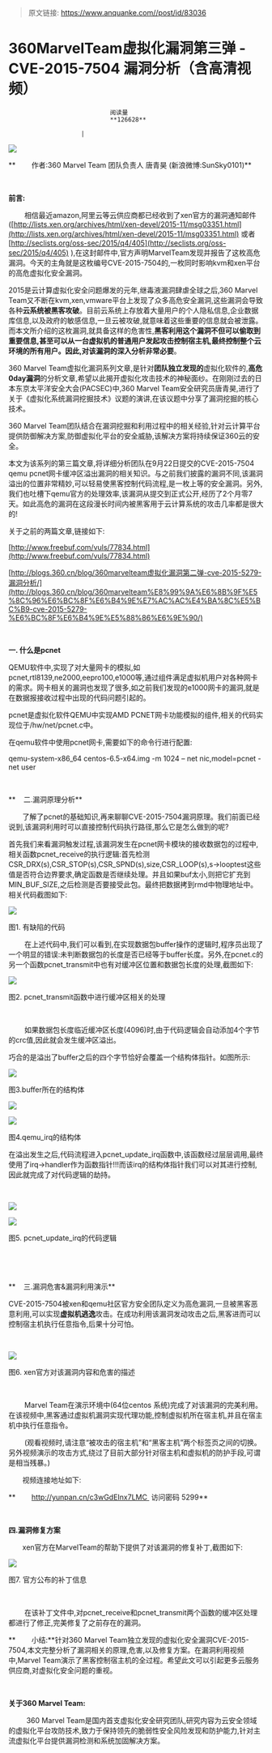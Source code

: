 > 原文链接: https://www.anquanke.com//post/id/83036 


# 360MarvelTeam虚拟化漏洞第三弹 - CVE-2015-7504 漏洞分析（含高清视频）


                                阅读量   
                                **126628**
                            
                        |
                        
                                                                                    



[![](https://p1.ssl.qhimg.com/t018fe87cd0b9fe08c8.jpg)](https://p1.ssl.qhimg.com/t018fe87cd0b9fe08c8.jpg)

**        作者:360 Marvel Team 团队负责人 唐青昊 (新浪微博:SunSky0101)**

<br>

**前言:**     

        相信最近amazon,阿里云等云供应商都已经收到了xen官方的漏洞通知邮件([http://lists.xen.org/archives/html/xen-devel/2015-11/msg03351.html](http://lists.xen.org/archives/html/xen-devel/2015-11/msg03351.html) 或者 [http://seclists.org/oss-sec/2015/q4/405](http://seclists.org/oss-sec/2015/q4/405) ),在这封邮件中,官方声明MarvelTeam发现并报告了这枚高危漏洞。今天的主角就是这枚编号CVE-2015-7504的,一枚同时影响kvm和xen平台的高危虚拟化安全漏洞。

2015是云计算虚拟化安全问题爆发的元年,继毒液漏洞肆虐全球之后,360 Marvel Team又不断在kvm,xen,vmware平台上发现了众多高危安全漏洞,这些漏洞会导致各种**云系统被黑客攻破**。目前云系统上存放着大量用户的个人隐私信息,企业数据库信息,以及政府的敏感信息,一旦云被攻破,就意味着这些重要的信息就会被泄露。而本文所介绍的这枚漏洞,就具备这样的危害性,**黑客利用这个漏洞不但可以偷取到重要信息,甚至可以从一台虚拟机的普通用户发起攻击控制宿主机,最终控制整个云环境的所有用户。因此,对该漏洞的深入分析非常必要**。

360 Marvel Team虚拟化漏洞系列文章,是针对**团队独立发现的**虚拟化软件的,**高危0day漏洞**的分析文章,希望以此揭开虚拟化攻击技术的神秘面纱。在刚刚过去的日本东京太平洋安全大会(PACSEC)中,360 Marvel Team安全研究员唐青昊,进行了关于《虚拟化系统漏洞挖掘技术》议题的演讲,在该议题中分享了漏洞挖掘的核心技术。

360 Marvel Team团队结合在漏洞挖掘和利用过程中的相关经验,针对云计算平台提供防御解决方案,防御虚拟化平台的安全威胁,该解决方案将持续保证360云的安全。

本文为该系列的第三篇文章,将详细分析团队在9月22日提交的CVE-2015-7504 qemu pcnet网卡缓冲区溢出漏洞的相关知识。与之前我们披露的漏洞不同,该漏洞溢出的位置非常精妙,可以轻易使黑客控制代码流程,是一枚上等的安全漏洞。另外,我们也吐槽下qemu官方的处理效率,该漏洞从提交到正式公开,经历了2个月零7天。如此高危的漏洞在这段漫长时间内被黑客用于云计算系统的攻击几率都是很大的!

关于之前的两篇文章,链接如下:

[http://www.freebuf.com/vuls/77834.html](http://www.freebuf.com/vuls/77834.html)

[http://blogs.360.cn/blog/360marvelteam虚拟化漏洞第二弹-cve-2015-5279-漏洞分析/](http://blogs.360.cn/blog/360marvelteam%E8%99%9A%E6%8B%9F%E5%8C%96%E6%BC%8F%E6%B4%9E%E7%AC%AC%E4%BA%8C%E5%BC%B9-cve-2015-5279-%E6%BC%8F%E6%B4%9E%E5%88%86%E6%9E%90/)

[<br>](http://blogs.360.cn/blog/360marvelteam%E8%99%9A%E6%8B%9F%E5%8C%96%E6%BC%8F%E6%B4%9E%E7%AC%AC%E4%BA%8C%E5%BC%B9-cve-2015-5279-%E6%BC%8F%E6%B4%9E%E5%88%86%E6%9E%90/)

**一. 什么是pcnet**

QEMU软件中,实现了对大量网卡的模拟,如pcnet,rtl8139,ne2000,eepro100,e1000等,通过组件满足虚拟机用户对各种网卡的需求。网卡相关的漏洞也发现了很多,如之前我们发现的e1000网卡的漏洞,就是在数据报接收过程中出现的代码问题引起的。

pcnet是虚拟化软件QEMU中实现AMD PCNET网卡功能模拟的组件,相关的代码实现位于/hw/net/pcnet.c中。

在qemu软件中使用pcnet网卡,需要如下的命令行进行配置:

qemu-system-x86_64 centos-6.5-x64.img -m 1024 – net nic,model=pcnet -net user

<br>

**    二.漏洞原理分析**

       了解了pcnet的基础知识,再来聊聊CVE-2015-7504漏洞原理。我们前面已经说到,该漏洞利用时可以直接控制代码执行路径,那么它是怎么做到的呢?

首先我们来看漏洞触发过程,该漏洞发生在pcnet网卡模块的接收数据包的过程中,相关函数pcnet_receive的执行逻辑:首先检测CSR_DRX(s),CSR_STOP(s),CSR_SPND(s),size,CSR_LOOP(s),s-&gt;looptest这些值是否符合边界要求,确定函数是否继续处理。并且如果buf太小,则把它扩充到MIN_BUF_SIZE,之后检测是否要接受此包。最终把数据拷到rmd中物理地址中。相关代码截图如下:

[![](https://p1.ssl.qhimg.com/t01656f599d979efb8f.jpg)](https://p1.ssl.qhimg.com/t01656f599d979efb8f.jpg)



图1. 有缺陷的代码

        在上述代码中,我们可以看到,在实现数据包buffer操作的逻辑时,程序员出现了一个明显的错误:未判断数据包的长度是否已经等于buffer长度。另外,在pcnet.c的另一个函数pcnet_transmit中也有对缓冲区位置和数据包长度的处理,截图如下:

[![](https://p2.ssl.qhimg.com/t01b7b59b0eb8308c4e.jpg)](https://p2.ssl.qhimg.com/t01b7b59b0eb8308c4e.jpg)

图2. pcnet_transmit函数中进行缓冲区相关的处理

       

        如果数据包长度临近缓冲区长度(4096)时,由于代码逻辑会自动添加4个字节的crc值,因此就会发生缓冲区溢出。

巧合的是溢出了buffer之后的四个字节恰好会覆盖一个结构体指针。如图所示:

[![](https://p3.ssl.qhimg.com/t01504eaa6afede6153.jpg)](https://p3.ssl.qhimg.com/t01504eaa6afede6153.jpg)

图3.buffer所在的结构体



[![](https://p4.ssl.qhimg.com/t01b745b11d1b29291f.jpg)](https://p4.ssl.qhimg.com/t01b745b11d1b29291f.jpg)





[![](https://p4.ssl.qhimg.com/t0194e131bdb30dccd4.jpg)](https://p4.ssl.qhimg.com/t0194e131bdb30dccd4.jpg)

图4.qemu_irq的结构体



在溢出发生之后,代码流程进入pcnet_update_irq函数中,该函数经过层层调用,最终使用了irq-&gt;handler作为函数指针!!!而该irq的结构体指针我们可以对其进行控制,因此就完成了对代码逻辑的劫持。

<br>

[![](https://p5.ssl.qhimg.com/t015cb156531d66be01.jpg)](https://p5.ssl.qhimg.com/t015cb156531d66be01.jpg)





[![](https://p3.ssl.qhimg.com/t01a63558676522ce48.jpg)](https://p3.ssl.qhimg.com/t01a63558676522ce48.jpg)

图5. pcnet_update_irq的代码逻辑

<br>

    

**    三.漏洞危害&amp;漏洞利用演示**

CVE-2015-7504被xen和qemu社区官方安全团队定义为高危漏洞,一旦被黑客恶意利用,可以实现**虚拟机逃逸**攻击。在成功利用该漏洞发动攻击之后,黑客进而可以控制宿主机执行任意指令,后果十分可怕。

<br>



[![](https://p5.ssl.qhimg.com/t011382d4d32955a873.jpg)](https://p5.ssl.qhimg.com/t011382d4d32955a873.jpg)



图6. xen官方对该漏洞内容和危害的描述

       

        Marvel Team在演示环境中(64位centos 系统)完成了对该漏洞的完美利用。在该视频中,黑客通过虚拟机漏洞实现代理功能,控制虚拟机所在宿主机,并且在宿主机中执行任意指令。

        (观看视频时,请注意“被攻击的宿主机”和“黑客主机”两个标签页之间的切换。另外视频演示的攻击方式,绕过了目前大部分针对宿主机和虚拟机的防护手段,可谓是相当残暴。)



       视频连接地址如下:

**        http://yunpan.cn/c3wGdEInx7LMC  访问密码 5299**

<br>

**四.漏洞修复方案**

       xen官方在MarvelTeam的帮助下提供了对该漏洞的修复补丁,截图如下:



[![](https://p1.ssl.qhimg.com/t0113ec8e1c70e6fd4f.jpg)](https://p1.ssl.qhimg.com/t0113ec8e1c70e6fd4f.jpg)



图7. 官方公布的补丁信息

        

        在该补丁文件中,对pcnet_receive和pcnet_transmit两个函数的缓冲区处理都进行了修正,完美修复了之前存在的漏洞。

**        小结:**针对360 Marvel Team独立发现的虚拟化安全漏洞CVE-2015-7504,本文完整分析了漏洞相关的原理,危害,以及修复方案。在漏洞利用视频中,Marvel Team演示了黑客控制宿主机的全过程。希望此文可以引起更多云服务供应商,对虚拟化安全问题的重视。

<br>

**关于360 Marvel Team:**

         360 Marvel Team是国内首支虚拟化安全研究团队,研究内容为云安全领域的虚拟化平台攻防技术,致力于保持领先的脆弱性安全风险发现和防护能力,针对主流虚拟化平台提供漏洞检测和系统加固解决方案。
